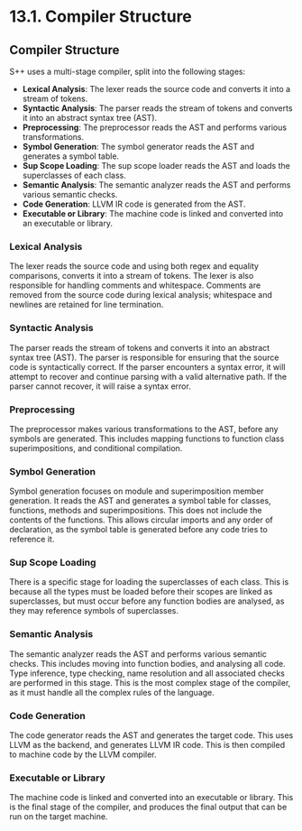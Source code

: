 # 13.1. Compiler Structure

<primary-label ref="header-label"/>

<secondary-label ref="doc-wip"/>

## Compiler Structure

S++ uses a multi-stage compiler, split into the following stages:
- **Lexical Analysis**: The lexer reads the source code and converts it into a stream of tokens.
- **Syntactic Analysis**: The parser reads the stream of tokens and converts it into an abstract syntax tree (AST).
- **Preprocessing**: The preprocessor reads the AST and performs various transformations.
- **Symbol Generation**: The symbol generator reads the AST and generates a symbol table.
- **Sup Scope Loading**: The sup scope loader reads the AST and loads the superclasses of each class.
- **Semantic Analysis**: The semantic analyzer reads the AST and performs various semantic checks.
- **Code Generation**: LLVM IR code is generated from the AST.
- **Executable or Library**:  The machine code is linked and converted into an executable or library.

### Lexical Analysis

The lexer reads the source code and using both regex and equality comparisons, converts it into a stream of tokens. The
lexer is also responsible for handling comments and whitespace. Comments are removed from the source code during lexical
analysis; whitespace and newlines are retained for line termination.

### Syntactic Analysis

The parser reads the stream of tokens and converts it into an abstract syntax tree (AST). The parser is responsible for
ensuring that the source code is syntactically correct. If the parser encounters a syntax error, it will attempt to
recover and continue parsing with a valid alternative path. If the parser cannot recover, it will raise a syntax error.

### Preprocessing

The preprocessor makes various transformations to the AST, before any symbols are generated. This includes mapping
functions to function class superimpositions, and conditional compilation.

### Symbol Generation

Symbol generation focuses on module and superimposition member generation. It reads the AST and generates a symbol table
for classes, functions, methods and superimpositions. This does not include the contents of the functions. This allows
circular imports and any order of declaration, as the symbol table is generated before any code tries to reference it.

### Sup Scope Loading

There is a specific stage for loading the superclasses of each class. This is because all the types must be loaded
before their scopes are linked as superclasses, but must occur before any function bodies are analysed, as they may
reference symbols of superclasses.

### Semantic Analysis

The semantic analyzer reads the AST and performs various semantic checks. This includes moving into function bodies, and
analysing all code. Type inference, type checking, name resolution and all associated checks are performed in this
stage. This is the most complex stage of the compiler, as it must handle all the complex rules of the language.

### Code Generation

The code generator reads the AST and generates the target code. This uses LLVM as the backend, and generates LLVM IR
code. This is then compiled to machine code by the LLVM compiler.

### Executable or Library

The machine code is linked and converted into an executable or library. This is the final stage of the compiler, and
produces the final output that can be run on the target machine.
